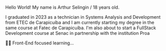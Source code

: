 Hello World! My name is Arthur Selingin / 18 years old.

 I graduated in 2023 as a technician in Systems Analysis and Development from ETEC de Carapicuíba and I am currently starting my degree in the same course at Fatec de Carapicuíba.
I'm also about to start a FullStack Development course at Senac in partnership with the institution Proa

👨‍💻 Front-End focused learning...

